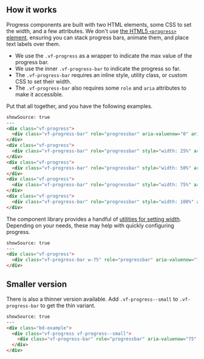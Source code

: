 ## How it works

Progress components are built with two HTML elements, some CSS to set the width, and a few attributes. We don't use [the HTML5 `<progress>` element](https://developer.mozilla.org/en-US/docs/Web/HTML/Element/progress), ensuring you can stack progress bars, animate them, and place text labels over them.

- We use the `.vf-progress` as a wrapper to indicate the max value of the progress bar.
- We use the inner `.vf-progress-bar` to indicate the progress so far.
- The `.vf-progress-bar` requires an inline style, utility class, or custom CSS to set their width.
- The `.vf-progress-bar` also requires some `role` and `aria` attributes to make it accessible.

Put that all together, and you have the following examples.

```html
showSource: true
---
<div class="vf-progress">
  <div class="vf-progress-bar" role="progressbar" aria-valuenow="0" aria-valuemin="0" aria-valuemax="100"></div>
</div>
<div class="vf-progress">
  <div class="vf-progress-bar" role="progressbar" style="width: 25%" aria-valuenow="25" aria-valuemin="0" aria-valuemax="100"></div>
</div>
<div class="vf-progress">
  <div class="vf-progress-bar" role="progressbar" style="width: 50%" aria-valuenow="50" aria-valuemin="0" aria-valuemax="100"></div>
</div>
<div class="vf-progress">
  <div class="vf-progress-bar" role="progressbar" style="width: 75%" aria-valuenow="75" aria-valuemin="0" aria-valuemax="100"></div>
</div>
<div class="vf-progress">
  <div class="vf-progress-bar" role="progressbar" style="width: 100%" aria-valuenow="100" aria-valuemin="0" aria-valuemax="100"></div>
</div>
```

The component library provides a handful of [utilities for setting width](/spacing). Depending on your needs, these may help with quickly configuring progress.

```html
showSource: true
---
<div class="vf-progress">
  <div class="vf-progress-bar w-75" role="progressbar" aria-valuenow="75" aria-valuemin="0" aria-valuemax="100"></div>
</div>
```

## Smaller version

There is also a thinner version available. Add `.vf-progress--small` to `.vf-progress-bar` to get the thin variant.

```html
showSource: true
---
<div class="bd-example">
  <div class="vf-progress vf-progress--small">
    <div class="vf-progress-bar" role="progressbar" aria-valuenow="75" aria-valuemin="0" aria-valuemax="100" style="width: 75%"></div>
  </div>
</div>
```
